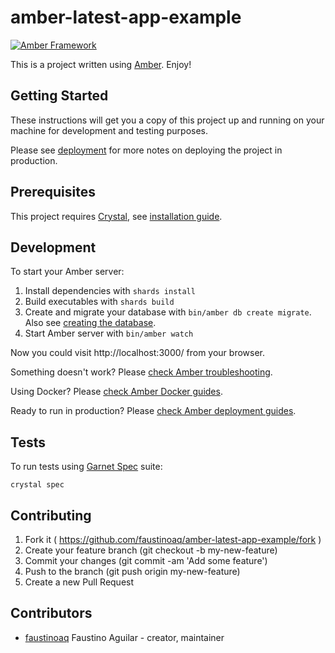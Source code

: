 # amber-latest-app-example

[![Amber Framework](https://img.shields.io/badge/using-amberframework-orange.svg)](https://amberframework.org)

This is a project written using [Amber](https://amberframework.org). Enjoy!

## Getting Started

These instructions will get you a copy of this project up and running on your machine for development and testing purposes.

Please see [deployment](https://amberframework.gitbook.io/amber/deployment) for more notes on deploying the project in production.

## Prerequisites

This project requires [Crystal](https://crystal-lang.org/), see [installation guide](https://crystal-lang.org/docs/installation/).

## Development

To start your Amber server:

1. Install dependencies with `shards install`
2. Build executables with `shards build`
3. Create and migrate your database with `bin/amber db create migrate`. Also see [creating the database](https://amberframework.gitbook.io/amber/guides/create-new-app#creating-the-database).
4. Start Amber server with `bin/amber watch`

Now you could visit http://localhost:3000/ from your browser.

Something doesn't work? Please [check Amber troubleshooting](https://amberframework.gitbook.io/amber/troubleshooting).

Using Docker? Please [check Amber Docker guides](https://amberframework.gitbook.io/amber/guides/docker).

Ready to run in production? Please [check Amber deployment guides](https://amberframework.gitbook.io/amber/deployment).

## Tests

To run tests using [Garnet Spec](https://github.com/amberframework/garnet-spec/) suite:

```
crystal spec
```

## Contributing

1. Fork it ( https://github.com/faustinoaq/amber-latest-app-example/fork )
2. Create your feature branch (git checkout -b my-new-feature)
3. Commit your changes (git commit -am 'Add some feature')
4. Push to the branch (git push origin my-new-feature)
5. Create a new Pull Request

## Contributors

- [faustinoaq](https://github.com/faustinoaq) Faustino Aguilar - creator, maintainer
